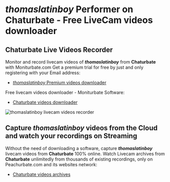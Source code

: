 # _thomaslatinboy_ Performer on Chaturbate - Free LiveCam videos downloader

## Chaturbate Live Videos Recorder

Monitor and record livecam videos of **_thomaslatinboy_** from **Chaturbate** with Moniturbate.com
Get a premium trial for free by just and only registering with your Email address:
* [_thomaslatinboy_ Premium videos downloader](https://moniturbate.com/request-demo-licence-key.html)

Free livecam videos downloader - Moniturbate Software:
* [Chaturbate videos downloader](https://moniturbate.com/moniturbate-download-software.html)

![_thomaslatinboy_ livecam videos recorder](https://peachurnet.com/templates/moniturbate-software.png)


## Capture _thomaslatinboy_ videos from the Cloud and watch your recordings on Streaming

Without the need of downloading a software, capture **_thomaslatinboy_** livecam videos from **Chaturbate** 100% online.
Watch Livecam archives from **Chaturbate** unlimitedly from thousands of existing recordings, only on Peachurbate.com and its websites network:
* [Chaturbate videos archives](https://peachurnet.com/)